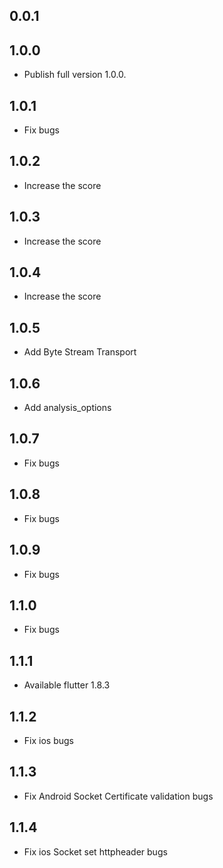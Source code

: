 ## 0.0.1
## 1.0.0
* Publish full version 1.0.0.

## 1.0.1
* Fix bugs

## 1.0.2
* Increase the score

## 1.0.3
* Increase the score

## 1.0.4
* Increase the score

## 1.0.5
* Add Byte Stream Transport

## 1.0.6
* Add analysis_options

## 1.0.7
* Fix bugs

## 1.0.8
* Fix bugs

## 1.0.9
* Fix bugs

## 1.1.0
* Fix bugs

## 1.1.1
* Available flutter 1.8.3

## 1.1.2
* Fix ios bugs

## 1.1.3
* Fix Android Socket Certificate validation bugs

## 1.1.4
* Fix ios Socket set httpheader bugs